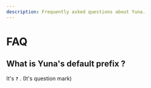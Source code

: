 ```yaml
---
description: Frequently asked questions about Yuna.
---
```


# FAQ

## What is Yuna's default prefix ?

It's **`?`** . (It's question mark)
